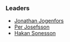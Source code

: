 ### Leaders

* [Jonathan Jogenfors](mailto:jonathan.sectra@owasp.org)
* [Per Josefsson](mailto:per.josefsson@owasp.org)
* [Hakan Sonesson](mailto:hakan.sonesson@owasp.org)
